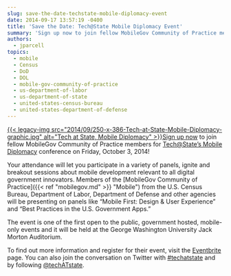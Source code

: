 ```yaml
---
slug: save-the-date-techstate-mobile-diplomacy-event
date: 2014-09-17 13:57:19 -0400
title: 'Save the Date: Tech@State Mobile Diplomacy Event'
summary: 'Sign up now to join fellow MobileGov Community of Practice members for Tech@State&#8217;s Mobile Diplomacy conference on Friday, October 3, 2014! Your attendance will let you participate in a variety of panels, ignite and breakout sessions about mobile development relevant to all digital government innovators. Members of the'
authors:
  - jparcell
topics:
  - mobile
  - Census
  - DoD
  - DOL
  - mobile-gov-community-of-practice
  - us-department-of-labor
  - us-department-of-state
  - united-states-census-bureau
  - united-states-department-of-defense
---
```


[{{< legacy-img src="2014/09/250-x-386-Tech-at-State-Mobile-Diplomacy-graphic.jpg" alt="Tech at State, Mobile Diplomacy" >}}](https://s3.amazonaws.com/digitalgov/_legacy-img/2014/09/600-x-927-Tech-at-State-Mobile-Diplomacy-graphic.jpg)[Sign up now](http://www.eventbrite.com/e/techstate-mobile-diplomacy-registration-13125892899?aff=gsa) to join fellow MobileGov Community of Practice members for [Tech@State&#8217;s Mobile Diplomacy](http://tech.state.gov/profiles/blogs/tech-state-mobile-diplomacy-agenda) conference on Friday, October 3, 2014!

Your attendance will let you participate in a variety of panels, ignite and breakout sessions about mobile development relevant to all digital government innovators. Members of the [MobileGov Community of Practice]({{< ref "mobilegov.md" >}} "Mobile") from the U.S. Census Bureau, Department of Labor, Department of Defense and other agencies will be presenting on panels like &#8220;Mobile First: Design & User Experience&#8221; and &#8220;Best Practices in the U.S. Government Apps.&#8221;

The event is one of the first open to the public, government hosted, mobile-only events and it will be held at the George Washington University Jack Morton Auditorium.

To find out more information and register for their event, visit the [Eventbrite](http://www.eventbrite.com/e/techstate-mobile-diplomacy-registration-13125892899?aff=gsa) page. You can also join the conversation on Twitter with [#techatstate](https://twitter.com/search?q=%23techatstate) and by following [@techATstate](https://twitter.com/techATstate).

 
